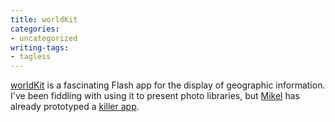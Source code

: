```yaml
---
title: worldKit
categories:
- uncategorized
writing-tags:
- tagless
---
```


[worldKit][1] is a fascinating Flash app for the display of geographic information.  I've been fiddling with using it to present photo libraries, but [Mikel][2] has already prototyped a [killer app][3].

   [1]: http://brainoff.com/worldkit/
   [2]: http://radio.weblogs.com/0100875/
   [3]: http://brainoff.com/worldkit/localfeeds/?zip=63108&type=DOQ

